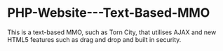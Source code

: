 # PHP-Website---Text-Based-MMO
This is a text-based MMO, such as Torn City, that utilises AJAX and new HTML5 features such as drag and drop and built in security. 
